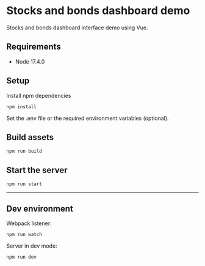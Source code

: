 # Stocks and bonds dashboard demo

Stocks and bonds dashboard interface demo using Vue.

## Requirements
- Node 17.4.0

## Setup
Install npm dependencies
```
npm install
```

Set the .env file or the required environment variables (optional).

## Build assets
```
npm run build
```

## Start the server
```
npm run start
```

-------------------

## Dev environment
Webpack listener:
```
npm run watch
```

Server in dev mode:
```
npm run dev
```
